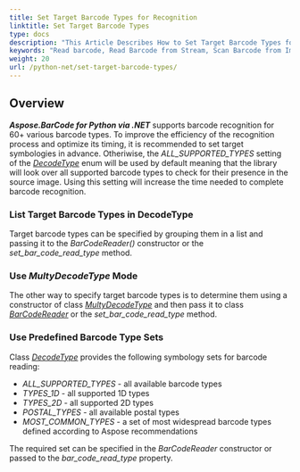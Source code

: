 ```yaml
---
title: Set Target Barcode Types for Recognition
linktitle: Set Target Barcode Types
type: docs
description: "This Article Describes How to Set Target Barcode Types for Recognition"
keywords: "Read barcode, Read Barcode from Stream, Scan Barcode from Image, Many Barcodes in One Image, Read PDF417 Barcode, Aspose.BarCode, Read Barcode Python"
weight: 20
url: /python-net/set-target-barcode-types/
---
```


## **Overview**
***Aspose.BarCode for Python via .NET*** supports barcode recognition for 60+ various barcode types. To improve the efficiency of the recognition process and optimize its timing, it is recommended to set target symbologies in advance. Otheriwise, the *ALL_SUPPORTED_TYPES* setting of the [*DecodeType*](/barcode/python-net/api-reference/aspose.barcode.barcoderecognition/decodetype/) enum will be used by default meaning that the library will look over all supported barcode types to check for their presence in the source image. Using this setting will increase the time needed to complete barcode recognition. 

### **List Target Barcode Types in DecodeType**
Target barcode types can be specified by grouping them in a list and passing it to the *BarCodeReader()* constructor or the *set_bar_code_read_type* method.  

### **Use *MultyDecodeType* Mode**
The other way to specify target barcode types is to determine them using a constructor of class [*MultyDecodeType*](/barcode/python-net/api-reference/aspose.barcode.barcoderecognition/multydecodetype/) and then pass it to class [*BarCodeReader*](/barcode/python-net/api-reference/aspose.barcode.barcoderecognition/barcodereader/) or the *set_bar_code_read_type* method.  

### **Use Predefined Barcode Type Sets**
Class [*DecodeType*](/barcode/python-net/api-reference/aspose.barcode.barcoderecognition/decodetype/) provides the following symbology sets for barcode reading:
-	*ALL_SUPPORTED_TYPES* - all available barcode types
-	*TYPES_1D* - all supported 1D types
-	*TYPES_2D* - all supported 2D types
-	*POSTAL_TYPES* - all available postal types
-	*MOST_COMMON_TYPES* - a set of most widespread barcode types defined according to Aspose recommendations

The required set can be specified in the *BarCodeReader* constructor or passed to the *bar_code_read_type* property.

